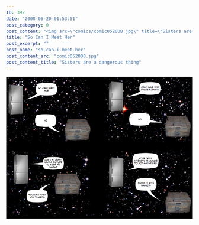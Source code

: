 ```yaml
---
ID: 392
date: "2008-05-20 01:53:51"
post_category: 0
post_content: "<img src=\"comics/comic052008.jpg\" title=\"Sisters are a dangerous thing\" />"
title: "So Can I Meet Her"
post_excerpt: ""
post_name: "so-can-i-meet-her"
post_content_src: "comic052008.jpg"
post_content_title: "Sisters are a dangerous thing"
---
```



[![Sisters are a dangerous thing](/comics-hi-res/comic052008.jpg)](/comics-hi-res/comic052008.jpg "Sisters are a dangerous thing")
